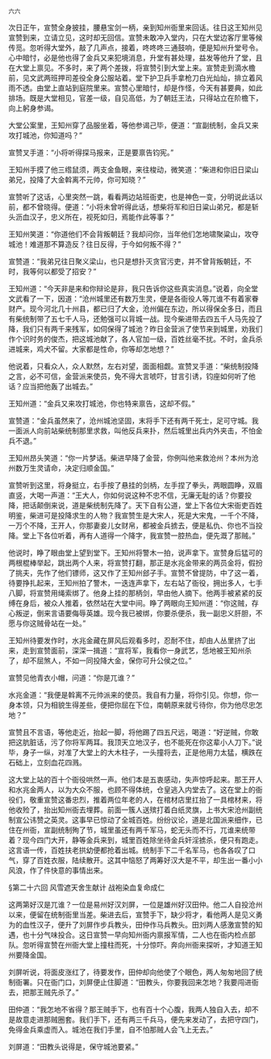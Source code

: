     六六 

   次日正午，宣赞全身披挂，腰悬宝剑一柄，亲到知州衙里来回话。往日这王知州见宣赞到来，立请立见，这时却无回信。宣赞未敢冲入堂内，只在大堂边客厅里等候传觅。忽听得大堂外，敲了几声点，接着，咚咚咚三通鼓响，便是知州升堂号令。心中暗忖，必是他也得了金兵又来犯境消息，升堂有甚处理，益发等他升了堂，且在大堂上禀见。不多时，来了两个差拨，将宣赞引到大堂上来。宣赞走到滴水檐前，见文武两班押司差役全身公服站着。堂下护卫兵手拿枪刀白光灿灿，排立着风雨不透。由堂上直站到庭院里来。宣赞心里暗忖，却是作怪，今天有甚要典，如此排场。既是大堂相见，官差一级，自见高低，为了朝廷王法，只得站立在阶檐下，向上躬身参谒。

   大堂公案里，王知州穿了品服坐着，等他参谒己毕，便道：“宣副统制，金兵又来攻打城池，你知道吗？”

   宣赞叉手道：“小将听得探马报来，正是要禀告钧宪。”

   王知州手摸了他三绺鼠须，两支金鱼眼，来往梭动，微笑道：“柴进和你旧日梁山弟兄，投降了大金斡离不元帅，你可知晓？”

   宣赞听了这话，心里突然一跳，看看两边站班衙吏，也是神色一变，分明说此话以前，都不曾晓得。便道：“小将未曾听得此话，想柴将军和旧日粱山弟兄，都是斩头沥血汉子，忠义所在，视死如归，焉能作此等事？”

   王知州笑道：“你道他们不会背叛朝廷？我却问你，当年他们怎地啸聚粱山，攻夺城池！难道那不算造反？往日反得，于今如何叛不得？”

   宣赞道：“我弟兄往日聚义梁山，也只是想扑灭贪官污吏，并不曾背叛朝廷，不时，我等何以都受了招安？”

   王知州道：“今天非是来和你辩论是非，我只告诉你这些真实消息。”说着，向全堂文武看了一下，因道：“沧州城里还有数万生灵，便是各衙役人等兀谁不有着家眷财产。现今河北几十州县，都已归了大金，沧州偏在东边，所以得保全多日，而且有柴统制带了五七千人马，还勉强可以背城一战。现今柴进带去四五千人马先投了降，我们只有两千来残军，如伺保得了城池？昨日金营派了使节来到城里，劝我们作个识时务的俊杰，把这城池献了，各人官加一级，百姓丝毫不扰。不时，金兵杀进城来，鸡犬不留。大家都是性命，你等却怎地想？”

   他说着，只看众人，众人默然，左右对望，面面相觑。宣赞叉手道：“柴统制投降之言，必不可信，金营派来使员，免不得大言唬吓，甘言引诱，钧座如何听了他话？应当把他轰了出城去。”

   王知州道：“金兵又来攻打城池，你也特来禀告，这却不假。”

   宣赞道：“金兵虽然来了，沧州城池坚固，末将手下还有两千死士，足可守城。我一面派人向前站柴统制那里求救，叫他反兵来扑，然后城里出兵内外夹击，不怕金兵不退。”

   王知州昂头笑道：“你一片梦话。柴进早降了金营，你例叫他来救沧州？本州为沧州数万生灵请命，决定归顺金国。”

   宣赞听到这里，将身挺立，右手按了悬挂的剑柄，左手捏了拳头，两眼圆睁，双眉直竖，大喝一声道：“王大人，你如何说这种不忠不信，无廉无耻的话？你要投降，把话颠倒来说，道是柴统制先降了。天下自有公道，堂上下各位大宋衙吏百姓明鉴，柴进可是投降求生的人物？我宣赞生是大宋人，死是大宋鬼，一千个不降，一万个不降，王开人，你那妻妾儿女财帛，都被金兵掳去，便是私仇、你也不当投降。堂上下各位听着，再有人道得一个降字，我宣赞一腔热血，便先溉了那贼。”

   他说时，睁了眼由堂上望到堂下。王知州将警木一拍，说声拿下。宣赞身后猛可的两根棍棒举起，跳出两个人来，将宣赞打翻，那正是水兆金带来的两员金将，假扮了挑夫，先作了他们镖师，这又作了王知州郐子手。宣赞不曾提防，中了这一着，待要挣扎起来，王知州拍了警木，一迭连声拿下，左右站了衙役，拥出多人，七手八脚，将宣赞用绳索绑了。他身上挂的那柄剑，早由他人摘下。他两手被紧紧的反缚在身后，被众人推着，依然站在大堂中间。睁了两眼向王知州道：“你这贼，存心叛逆，倒来言语要侮辱英雄。现今我已被绑，你要杀便杀，我一副忠义肝胆，不愿与你这贼骨站在一处。”

   王知州待要发作时，水兆金藏在屏风后观看多时，忍耐不住，却由人丛里挤了出来，走到宣赞面前，深深一揖道：“宣将军，我看你一身武艺，恁地被王知州杀了，却不屈煞人，不如一同投降大金，保你可升公侯之位。”

   宣赞见他青衣小帽，问道：“你是兀谁？”

   水兆金道：“我便是斡离不元帅派来的使员。我自有力量，将你引见。你想，你一身本领，只为相貌生得差些，便把你屈在下位，南朝原来就亏待你，你为他尽忠怎地？”

   宣赞且不言语，等他走近，抬起一脚，将他踢了四五尺远，喝道：“好逆贼，你敢把这肮脏话，污了你将军两耳。我顶天立地汉子，也不能死在你这辈小人刀下。”说毕，身子一纵，对准了大堂上的大木柱子，一头撞将去，正是他用力太猛，横跌在石础上，立刻血花四溅。

   这大堂上站的百十个衙役哄然一声。他们本是五衷感动，失声惊呼起来。那王开人和水兆金两人，以为大众不服，也顾不得体统，仓皇逃入内堂去了。这在堂上的衙役们，敬重宣赞这番忠烈，推着两位年老的人，在棺材店里扛抬了一具棺材来，将他收殓了，抬出知州衙去埋葬。前面一簇人送殡打着白纸灵旗，上书大宋沧州副统制宣公讳赞之英灵。这事早已惊动了全城百姓。纷纷议论，道是北国派来细作，已住在州衙，宣副统制殉了节，城里虽还有两千军马，蛇无头而不行，兀谁来统带着？现今四门大开，静等金兵来到，城里百姓除坐待金兵奸淫掳杀，便只有跑走。这言语一传，百姓扶老拱幼便都抢着出城。统制手下二千名军马，也各各叹了口气，穿了百姓衣服，陆续散开。这其中恼怒了两筹好汉大是不平，却生出一番小小风浪，作了件快意的事情出来。

   §第二十六回 风雪遮天舍生献计 战袍染血复命成仁

   这两第好汉是兀谁？一位是易州好汉刘屏，一位是雄州好汉田仲。他二人自投沧州以来，便留在统制衙里当差。柴进去后，宣赞手下，缺少将才，看他两人是见义勇为的血性汉子，便升了刘屏作步兵教头，田仲作马兵教头。田刘两人感激宣赞的知遇，也十分气味投合。这日宣赞一早向知州衙内禀报军情，二人也在衙内检点部队。忽听得宣赞在州衙大堂上撞柱而死，十分惊吓。奔向州衙来探听，才知道王知州要降金国。

   刘屏听说，将面皮涨红了，待要发作，田仲却向他使了个眼色，两人匆匆地回了统制衙署。只在衙门口，刘屏便止住脚道：“田教头，你要我回来怎地？我要闯进衙去，把那王贼先杀了。”

   田仲道：“我怎地不省得？那王贼手下，也有百十个心腹，我两人独自入去，却不是故意走进那贼圈套。我们手下，还有两三千兵马，便先来发动了，去把守四门，免得金兵乘虚而入。城池在我们手里，自不怕那贼人会飞上无去。”

   刘屏道：“田教头说得是，保守城池要紧。”

